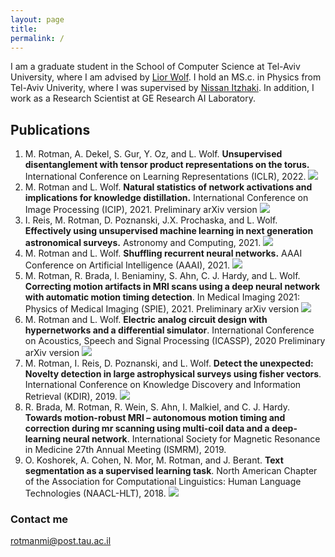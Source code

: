 ```yaml
---
layout: page 
title: 
permalink: /
---
```


I am a graduate student in the School of Computer Science at Tel-Aviv University, where I am advised
by [Lior Wolf](https://www.cs.tau.ac.il/~wolf/). I hold an MS.c. in Physics from Tel-Aviv Univerity, where I was supervised
by [Nissan Itzhaki](https://en-exact-sciences.tau.ac.il/profile/nitzhaki). In addition, I work as a Research Scientist at GE Research AI
Laboratory.



## Publications

1. M. Rotman, A. Dekel, S. Gur, Y. Oz, and L. Wolf. **Unsupervised disentanglement with tensor product representations
   on the torus.**    International Conference on Learning Representations (ICLR), 2022. [![]({{site.baseurl}}/images/pdf-view_icon.gif)](https://openreview.net/pdf?id=neqU3HWDgE)
2. M. Rotman and L. Wolf.   **Natural statistics of network activations and implications for knowledge distillation.**
   International Conference on Image Processing (ICIP), 2021. Preliminary arXiv version [![]({{site.baseurl}}/images/pdf-view_icon.gif)](https://arxiv.org/abs/2106.00368)
3. I. Reis, M. Rotman, D. Poznanski, J.X. Prochaska, and L. Wolf. **Effectively using unsupervised machine learning in
   next generation astronomical surveys.** Astronomy and Computing, 2021.  [![]({{site.baseurl}}/images/pdf-view_icon.gif)](https://arxiv.org/abs/1911.06823)
4. M. Rotman and L. Wolf.  **Shuffling recurrent neural networks.** AAAI Conference on Artificial Intelligence (AAAI),
   2021. [![]({{site.baseurl}}/images/pdf-view_icon.gif)](https://ojs.aaai.org/index.php/AAAI/article/view/17136)
5. M. Rotman, R. Brada, I. Beniaminy, S. Ahn, C. J. Hardy, and L. Wolf.  **Correcting motion artifacts in MRI scans
   using a deep neural network with automatic motion timing detection**. In Medical Imaging 2021: Physics of Medical
   Imaging (SPIE), 2021. Preliminary arXiv version  [![]({{site.baseurl}}/images/pdf-view_icon.gif)](https://arxiv.org/abs/2006.13804)
6. M. Rotman and L. Wolf. **Electric analog circuit design with hypernetworks and a differential simulator**.
   International Conference on Acoustics, Speech and Signal Processing (ICASSP), 2020 Preliminary arXiv version  [![]({{site.baseurl}}/images/pdf-view_icon.gif)](https://arxiv.org/abs/1911.03053)
7. M. Rotman, I. Reis, D. Poznanski, and L. Wolf. **Detect the unexpected: Novelty detection in large astrophysical
   surveys using fisher vectors**. International Conference on Knowledge Discovery and Information Retrieval (KDIR),
   2019. [![]({{site.baseurl}}/images/pdf-view_icon.gif)](http://www.scitepress.org/Papers/2019/81633/81633.pdf)
8. R. Brada, M. Rotman, R. Wein, S. Ahn, I. Malkiel, and C. J. Hardy.   **Towards motion-robust MRI – autonomous motion
   timing and correction during mr scanning using multi-coil data and a deep-learning neural network**. International
   Society for Magnetic Resonance in Medicine 27th Annual Meeting (ISMRM), 2019.
9. O. Koshorek, A. Cohen, N. Mor, M. Rotman, and J. Berant.   **Text segmentation as a supervised learning task**. North
   American Chapter of the Association for Computational Linguistics: Human Language Technologies (NAACL-HLT), 2018.  [![]({{site.baseurl}}/images/pdf-view_icon.gif)](https://aclanthology.org/N18-2075.pdf)

### Contact me

[rotmanmi@post.tau.ac.il](mailto:rotmanmi@post.tau.ac.il)

